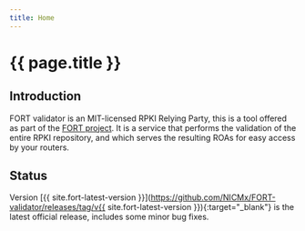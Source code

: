 ```yaml
---
title: Home
---
```


# {{ page.title }}

## Introduction

FORT validator is an MIT-licensed RPKI Relying Party, this is a tool offered as part of the [FORT project](https://www.fortproject.net/). It is a service that performs the validation of the entire RPKI repository, and which serves the resulting ROAs for easy access by your routers.

## Status

Version [{{ site.fort-latest-version }}](https://github.com/NICMx/FORT-validator/releases/tag/v{{ site.fort-latest-version }}){:target="_blank"} is the latest official release, includes some minor bug fixes.
